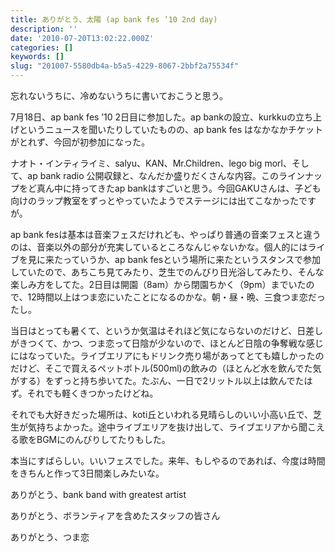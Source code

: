 ```yaml
---
title: ありがとう、太陽 (ap bank fes ’10 2nd day)
description: ''
date: '2010-07-20T13:02:22.000Z'
categories: []
keywords: []
slug: "201007-5580db4a-b5a5-4229-8067-2bbf2a75534f"
---
```

忘れないうちに、冷めないうちに書いておこうと思う。

7月18日、ap bank fes ’10 2日目に参加した。ap bankの設立、kurkkuの立ち上げというニュースを聞いたりしていたものの、ap bank fes はなかなかチケットがとれず、今回が初参加になった。

ナオト・インティライミ、salyu、KAN、Mr.Children、lego big morl、そして、ap bank radio 公開収録と、なんだか盛りだくさんな内容。このラインナップをど真ん中に持ってきたap bankはすごいと思う。今回GAKUさんは、子ども向けのラップ教室をずっとやっていたようでステージには出てこなかったですが。

ap bank fesは基本は音楽フェスだけれども、やっぱり普通の音楽フェスと違うのは、音楽以外の部分が充実しているところなんじゃないかな。個人的にはライブを見に来たっていうか、ap bank fesという場所に来たというスタンスで参加していたので、あちこち見てみたり、芝生でのんびり日光浴してみたり、そんな楽しみ方をしてた。2日目は開園（8am）から閉園ちかく（9pm）までいたので、12時間以上はつま恋にいたことになるのかな。朝・昼・晩、三食つま恋だったし。

当日はとっても暑くて、というか気温はそれほど気にならないのだけど、日差しがきつくて、かつ、つま恋って日陰が少ないので、ほとんど日陰の争奪戦な感じにはなっていた。ライブエリアにもドリンク売り場があってとても嬉しかったのだけど、そこで買えるペットボトル(500ml)の飲みの（ほとんど水を飲んでた気がする）をずっと持ち歩いてた。たぶん、一日で2リットル以上は飲んでたはず。それでも軽くきつかったけどね。

それでも大好きだった場所は、koti丘といわれる見晴らしのいい小高い丘で、芝生が気持ちよかった。途中ライブエリアを抜け出して、ライブエリアから聞こえる歌をBGMにのんびりしてたりもした。

本当にすばらしい。いいフェスでした。来年、もしやるのであれば、今度は時間をきちんと作って3日間楽しみたいな。

ありがとう、bank band with greatest artist

ありがとう、ボランティアを含めたスタッフの皆さん

ありがとう、つま恋